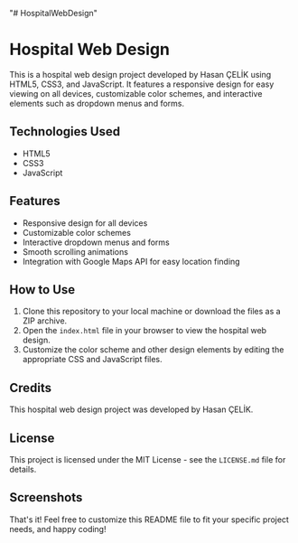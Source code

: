 "# HospitalWebDesign" 



  <h1>Hospital Web Design</h1>

  <p>This is a hospital web design project developed by Hasan ÇELİK using HTML5, CSS3, and JavaScript. It features a responsive design for easy viewing on all devices, customizable color schemes, and interactive elements such as dropdown menus and forms.</p>

  <h2>Technologies Used</h2>

  <ul>
    <li>HTML5</li>
    <li>CSS3</li>
    <li>JavaScript</li>
  </ul>

  <h2>Features</h2>

  <ul>
    <li>Responsive design for all devices</li>
    <li>Customizable color schemes</li>
    <li>Interactive dropdown menus and forms</li>
    <li>Smooth scrolling animations</li>
    <li>Integration with Google Maps API for easy location finding</li>
  </ul>

  <h2>How to Use</h2>

  <ol>
    <li>Clone this repository to your local machine or download the files as a ZIP archive.</li>
    <li>Open the <code>index.html</code> file in your browser to view the hospital web design.</li>
    <li>Customize the color scheme and other design elements by editing the appropriate CSS and JavaScript files.</li>
  </ol>

  <h2>Credits</h2>

  <p>This hospital web design project was developed by Hasan ÇELİK.</p>

  <h2>License</h2>

  <p>This project is licensed under the MIT License - see the <code>LICENSE.md</code> file for details.</p>

  <h2>Screenshots</h2>

  

  <p>That's it! Feel free to customize this README file to fit your specific project needs, and happy coding!</p>

